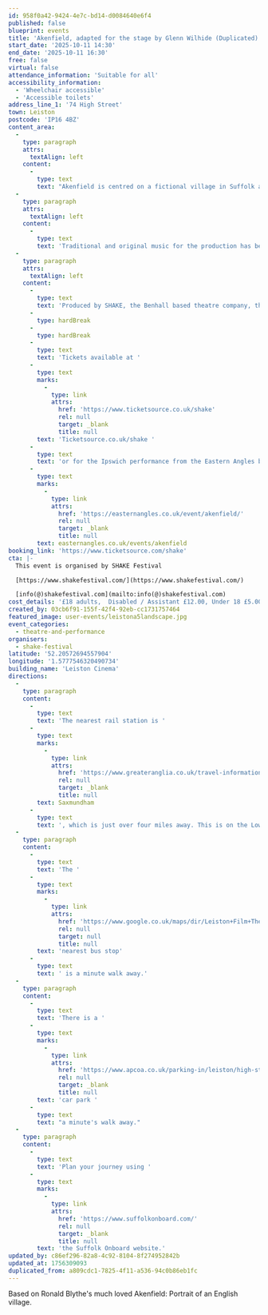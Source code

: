 ```yaml
---
id: 958f0a42-9424-4e7c-bd14-d0084640e6f4
published: false
blueprint: events
title: 'Akenfield, adapted for the stage by Glenn Wilhide (Duplicated)'
start_date: '2025-10-11 14:30'
end_date: '2025-10-11 16:30'
free: false
virtual: false
attendance_information: 'Suitable for all'
accessibility_information:
  - 'Wheelchair accessible'
  - 'Accessible toilets'
address_line_1: '74 High Street'
town: Leiston
postcode: 'IP16 4BZ'
content_area:
  -
    type: paragraph
    attrs:
      textAlign: left
    content:
      -
        type: text
        text: "Akenfield is centred on a fictional village in Suffolk and is a unique record of social history across three generations based around Charsfield and surrounding East Suffolk villages. Taking its lead from Peter Hall's 1975 film which was performed by local people, the stage play of Akenfield has been cast from within the community. "
  -
    type: paragraph
    attrs:
      textAlign: left
    content:
      -
        type: text
        text: 'Traditional and original music for the production has been composed by leading local Folk musician Finn Collinson, who will be playing live on stage with other musicians during the performances. The beautiful sets are designed by the distinguished sculptor Laurence Edwards with costumes by Constance Mackenzie.'
  -
    type: paragraph
    attrs:
      textAlign: left
    content:
      -
        type: text
        text: 'Produced by SHAKE, the Benhall based theatre company, the new play will initially be performed as 9 previews in Framlingham, Halesworth, Ipswich, Stowmarket and Leiston between September 24th and October 11th.'
      -
        type: hardBreak
      -
        type: hardBreak
      -
        type: text
        text: 'Tickets available at '
      -
        type: text
        marks:
          -
            type: link
            attrs:
              href: 'https://www.ticketsource.co.uk/shake'
              rel: null
              target: _blank
              title: null
        text: 'Ticketsource.co.uk/shake '
      -
        type: text
        text: 'or for the Ipswich performance from the Eastern Angles box office '
      -
        type: text
        marks:
          -
            type: link
            attrs:
              href: 'https://easternangles.co.uk/event/akenfield/'
              rel: null
              target: _blank
              title: null
        text: easternangles.co.uk/events/akenfield
booking_link: 'https://www.ticketsource.com/shake'
cta: |-
  This event is organised by SHAKE Festival

  [https://www.shakefestival.com/](https://www.shakefestival.com/) 

  [info(@)shakefestival.com](mailto:info(@)shakefestival.com)
cost_details: '£18 adults,  Disabled / Assistant £12.00, Under 18 £5.00'
created_by: 03cb6f91-155f-42f4-92eb-cc1731757464
featured_image: user-events/leistona5landscape.jpg
event_categories:
  - theatre-and-performance
organisers:
  - shake-festival
latitude: '52.20572694557904'
longitude: '1.5777546320490734'
building_name: 'Leiston Cinema'
directions:
  -
    type: paragraph
    content:
      -
        type: text
        text: 'The nearest rail station is '
      -
        type: text
        marks:
          -
            type: link
            attrs:
              href: 'https://www.greateranglia.co.uk/travel-information/station-information/sax'
              rel: null
              target: _blank
              title: null
        text: Saxmundham
      -
        type: text
        text: ', which is just over four miles away. This is on the Lowestoft to Ipswich line, via Beccles. '
  -
    type: paragraph
    content:
      -
        type: text
        text: 'The '
      -
        type: text
        marks:
          -
            type: link
            attrs:
              href: 'https://www.google.co.uk/maps/dir/Leiston+Film+Theatre/Car+Park,+Leiston+IP16+4BX/@52.2055626,1.5749437,17z/data=!4m14!4m13!1m5!1m1!1s0x47da279243b0cd21:0x2d0f311dbe3ebedc!2m2!1d1.5776638!2d52.2055799!1m5!1m1!1s0x47da27925b1718af:0x75533b488f7575e0!2m2!1d1.577887!2d52.20517!3e2?entry=ttu&g_ep=EgoyMDI1MDgyNC4wIKXMDSoASAFQAw%3D%3D'
              rel: null
              target: null
              title: null
        text: 'nearest bus stop'
      -
        type: text
        text: ' is a minute walk away.'
  -
    type: paragraph
    content:
      -
        type: text
        text: 'There is a '
      -
        type: text
        marks:
          -
            type: link
            attrs:
              href: 'https://www.apcoa.co.uk/parking-in/leiston/high-street-leiston/'
              rel: null
              target: _blank
              title: null
        text: 'car park '
      -
        type: text
        text: "a minute's walk away."
  -
    type: paragraph
    content:
      -
        type: text
        text: 'Plan your journey using '
      -
        type: text
        marks:
          -
            type: link
            attrs:
              href: 'https://www.suffolkonboard.com/'
              rel: null
              target: _blank
              title: null
        text: 'the Suffolk Onboard website.'
updated_by: c86ef296-82a8-4c92-8104-8f274952842b
updated_at: 1756309093
duplicated_from: a809cdc1-7825-4f11-a536-94c0b86eb1fc
---
```

Based on Ronald Blythe's much loved Akenfield: Portrait of an English village.